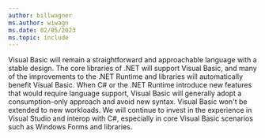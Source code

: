 ```yaml
---
author: billwagner
ms.author: wiwagn
ms.date: 02/05/2023
ms.topic: include
---
```

Visual Basic will remain a straightforward and approachable language with a stable design. The core libraries of .NET will support Visual Basic, and many of the improvements to the .NET Runtime and libraries will automatically benefit Visual Basic. When C# or the .NET Runtime introduce new features that would require language support, Visual Basic will generally adopt a consumption-only approach and avoid new syntax. Visual Basic won't be extended to new workloads. We will continue to invest in the experience in Visual Studio and interop with C#, especially in core Visual Basic scenarios such as Windows Forms and libraries.
